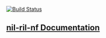 [![Build Status](https://travis-ci.org/AndersenLab/nil-nf.svg?branch=master)](https://travis-ci.org/AndersenLab/nil-ril-nf)

## [nil-ril-nf Documentation](http://andersenlab.org/dry-guide/pipeline-nil-ril/)